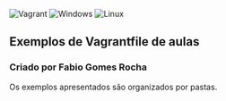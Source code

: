 ![Vagrant](https://img.shields.io/badge/Vagrant-2966CE?style=for-the-badge&logo=vagrant&logoColor=white)   ![Windows](https://img.shields.io/badge/Windows-017AD7?style=for-the-badge&logo=windows&logoColor=whi)   ![Linux](https://img.shields.io/badge/Linux-E34F26?style=for-the-badge&logo=linux&logoColor=black) 

## Exemplos de Vagrantfile de aulas

### Criado por Fabio Gomes Rocha
Os exemplos apresentados são organizados por pastas.